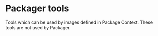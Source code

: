 # Packager tools

Tools which can be used by images defined in Package Context. These tools are not used by Packager.
